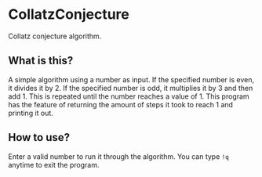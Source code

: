 # CollatzConjecture #

Collatz conjecture algorithm.

## What is this? ##

A simple algorithm using a number as input. If the specified number is even, it divides it by 2. If the specified number is odd, it multiplies it by 3 and then add 1. This is repeated until the number reaches a value of 1. This program has the feature of returning the amount of steps it took to reach 1 and printing it out. 

## How to use? ##

Enter a valid number to run it through the algorithm. You can type `!q` anytime to exit the program.
